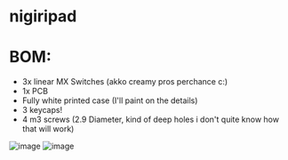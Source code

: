 # nigiripad

# BOM:
- 3x linear MX Switches (akko creamy pros perchance c:)
- 1x PCB 
- Fully white printed case (I'll paint on the details)
- 3 keycaps!
- 4 m3 screws (2.9 Diameter, kind of deep holes i don't quite know how that will work)

![image](https://github.com/user-attachments/assets/cdff7555-a999-4df6-93f2-cf1760abc31d)
![image](https://github.com/user-attachments/assets/c88b176c-9f6e-4627-8a40-672424d01cfd)
